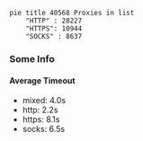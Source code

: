 
```mermaid
pie title 40568 Proxies in list
    "HTTP" : 28227
    "HTTPS": 10944
    "SOCKS" : 8637
```

### Some Info
#### Average Timeout

- mixed: 4.0s
- http: 2.2s
- https: 8.1s
- socks: 6.5s